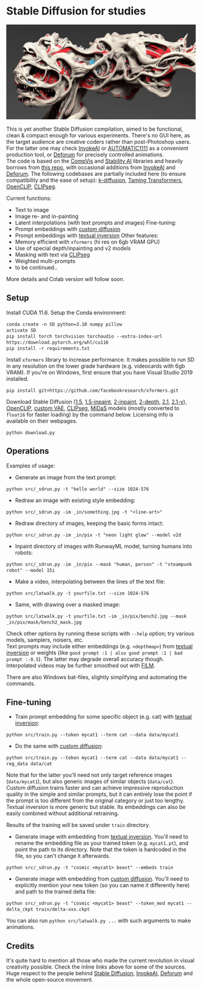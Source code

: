 # Stable Diffusion for studies

<p align='center'><img src='_in/something.jpg' /></p>

This is yet another Stable Diffusion compilation, aimed to be functional, clean & compact enough for various experiments. There's no GUI here, as the target audience are creative coders rather than post-Photoshop users. For the latter one may check [InvokeAI] or [AUTOMATIC1111](https://github.com/AUTOMATIC1111/stable-diffusion-webui) as a convenient production tool, or [Deforum] for precisely controlled animations.  
The code is based on the [CompVis] and [Stability AI] libraries and heavily borrows from [this repo](https://github.com/AmericanPresidentJimmyCarter/stable-diffusion), with occasional additions from [InvokeAI] and [Deforum]. The following codebases are partially included here (to ensure compatibility and the ease of setup): [k-diffusion](https://github.com/crowsonkb/k-diffusion), [Taming Transformers](https://github.com/CompVis/taming-transformers), [OpenCLIP], [CLIPseg].

Current functions:
* Text to image
* Image re- and in-painting
* Latent interpolations (with text prompts and images)
Fine-tuning:
* Prompt embeddings with [custom diffusion]
* Prompt embeddings with [textual inversion]
Other features:
* Memory efficient with `xformers` (hi res on 6gb VRAM GPU)
* Use of special depth/inpainting and v2 models
* Masking with text via [CLIPseg]
* Weighted multi-prompts
* to be continued..  

More details and Colab version will follow soon. 

## Setup

Install CUDA 11.6. Setup the Conda environment:
```
conda create -n SD python=3.10 numpy pillow 
activate SD
pip install torch torchvision torchaudio --extra-index-url https://download.pytorch.org/whl/cu116
pip install -r requirements.txt
```
Install `xformers` library to increase performance. It makes possible to run SD in any resolution on the lower grade hardware (e.g. videocards with 6gb VRAM). If you're on Windows, first ensure that you have Visual Studio 2019 installed. 
```
pip install git+https://github.com/facebookresearch/xformers.git
```
Download Stable Diffusion ([1.5](https://huggingface.co/CompVis/stable-diffusion), [1.5-inpaint](https://huggingface.co/runwayml/stable-diffusion-inpainting), [2-inpaint](https://huggingface.co/stabilityai/stable-diffusion-2-inpainting), [2-depth](https://huggingface.co/stabilityai/stable-diffusion-2-depth), [2.1](https://huggingface.co/stabilityai/stable-diffusion-2-1-base), [2.1-v](https://huggingface.co/stabilityai/stable-diffusion-2-1)), [OpenCLIP], [custom VAE](https://huggingface.co/stabilityai/sd-vae-ft-ema-original), [CLIPseg], [MiDaS](https://github.com/isl-org/MiDaS) models (mostly converted to `float16` for faster loading) by the command below. Licensing info is available on their webpages.
```
python download.py
```

## Operations

Examples of usage:

* Generate an image from the text prompt:
```
python src/_sdrun.py -t "hello world" --size 1024-576
```
* Redraw an image with existing style embedding:
```
python src/_sdrun.py -im _in/something.jpg -t "<line-art>"
```
* Redraw directory of images, keeping the basic forms intact:
```
python src/_sdrun.py -im _in/pix -t "neon light glow" --model v2d
```
* Inpaint directory of images with RunwayML model, turning humans into robots:
```
python src/_sdrun.py -im _in/pix --mask "human, person" -t "steampunk robot" --model 15i
```
* Make a video, interpolating between the lines of the text file:
```
python src/latwalk.py -t yourfile.txt --size 1024-576
```
* Same, with drawing over a masked image:
```
python src/latwalk.py -t yourfile.txt -im _in/pix/bench2.jpg --mask _in/pix/mask/bench2_mask.jpg 
```
Check other options by running these scripts with `--help` option; try various models, samplers, noisers, etc.  
Text prompts may include either embeddings (e.g. `<depthmap>`) from [textual inversion] or weights (like `good prompt :1 | also good prompt :1 | bad prompt :-0.5`). The latter may degrade overall accuracy though.  
Interpolated videos may be further smoothed out with [FILM](https://github.com/google-research/frame-interpolation).  

There are also Windows bat-files, slightly simplifying and automating the commands. 

## Fine-tuning

* Train prompt embedding for some specific object (e.g. cat) with [textual inversion]:
```
python src/train.py --token mycat1 --term cat --data data/mycat1
```
* Do the same with [custom diffusion]:
```
python src/train.py --token mycat1 --term cat --data data/mycat1 --reg_data data/cat
```
Note that for the latter you'll need not only target reference images (`data/mycat1`), but also generic images of similar objects (`data/cat`).  
Custom diffusion trains faster and can achieve impressive reproduction quality in the simple and similar prompts, but it can entirely lose the point if the prompt is too different from the original category or just too lengthy.  
Textual inversion is more generic but stable. Its embeddings can also be easily combined without additional retraining.  

Results of the training will be saved under `train` directory. 

* Generate image with embedding from [textual inversion]. You'll need to rename the embedding file as your trained token (e.g. `mycat1.pt`), and point the path to its directory. Note that the token is hardcoded in the file, so you can't change it afterwards.
```
python src/_sdrun.py -t "cosmic <mycat1> beast" --embeds train
```
* Generate image with embedding from [custom diffusion]. You'll need to explicitly mention your new token (so you can name it differently here) and path to the trained delta file:
```
python src/_sdrun.py -t "cosmic <mycat1> beast" --token_mod mycat1 --delta_ckpt train/delta-xxx.ckpt
```
You can also run `python src/latwalk.py ...` with such arguments to make animations.


## Credits

It's quite hard to mention all those who made the current revolution in visual creativity possible. Check the inline links above for some of the sources. 
Huge respect to the people behind [Stable Diffusion], [InvokeAI], [Deforum] and the whole open-source movement.

[Stable Diffusion]: <https://github.com/CompVis/stable-diffusion>
[CompVis]: <https://github.com/CompVis/stable-diffusion>
[Stability AI]: <https://github.com/Stability-AI/stablediffusion>
[InvokeAI]: <https://github.com/invoke-ai/InvokeAI>
[Deforum]: <https://github.com/deforum-art/deforum-stable-diffusion>
[OpenCLIP]: <https://github.com/mlfoundations/open_clip>
[CLIPseg]: <https://github.com/timojl/clipseg>
[textual inversion]: <https://textual-inversion.github.io>
[custom diffusion]: <https://github.com/adobe-research/custom-diffusion>
